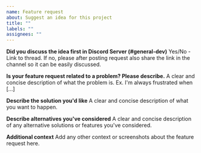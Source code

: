 ```yaml
---
name: Feature request
about: Suggest an idea for this project
title: ""
labels: ""
assignees: ""
---
```


**Did you discuss the idea first in Discord Server (#general-dev)**
Yes/No - Link to thread. If no, please after posting request also share the link in the channel so it can be easily discussed.

**Is your feature request related to a problem? Please describe.**
A clear and concise description of what the problem is. Ex. I'm always frustrated when [...]

**Describe the solution you'd like**
A clear and concise description of what you want to happen.

**Describe alternatives you've considered**
A clear and concise description of any alternative solutions or features you've considered.

**Additional context**
Add any other context or screenshots about the feature request here.
